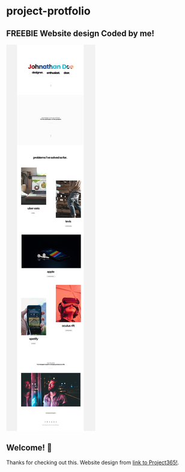 # project-protfolio
## FREEBIE Website design Coded by me!

![Design](./design/Home.jpg)

## Welcome! 👋

Thanks for checking out this. Website design from [link to Project365!](https://project365.design).
